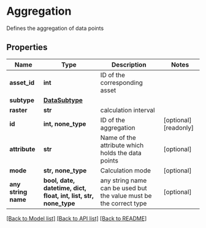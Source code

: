 # Aggregation

Defines the aggregation of data points

## Properties
Name | Type | Description | Notes
------------ | ------------- | ------------- | -------------
**asset_id** | **int** | ID of the corresponding asset | 
**subtype** | [**DataSubtype**](DataSubtype.md) |  | 
**raster** | **str** | calculation interval | 
**id** | **int, none_type** | ID of the aggregation | [optional] [readonly] 
**attribute** | **str** | Name of the attribute which holds the data points | [optional] 
**mode** | **str, none_type** | Calculation mode | [optional] 
**any string name** | **bool, date, datetime, dict, float, int, list, str, none_type** | any string name can be used but the value must be the correct type | [optional]

[[Back to Model list]](../README.md#documentation-for-models) [[Back to API list]](../README.md#documentation-for-api-endpoints) [[Back to README]](../README.md)


